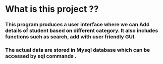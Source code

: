 # What is this project ??
### This program produces a user interface where we can Add details of student based on different category. It also includes functions such as search, add with user friendly GUI.

### The actual data are stored in Mysql database which can be accessed by sql commands .